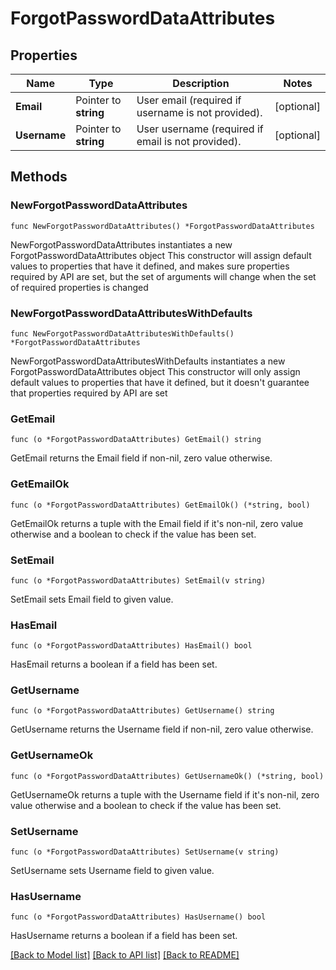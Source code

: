 # ForgotPasswordDataAttributes

## Properties

Name | Type | Description | Notes
------------ | ------------- | ------------- | -------------
**Email** | Pointer to **string** | User email (required if username is not provided). | [optional] 
**Username** | Pointer to **string** | User username (required if email is not provided). | [optional] 

## Methods

### NewForgotPasswordDataAttributes

`func NewForgotPasswordDataAttributes() *ForgotPasswordDataAttributes`

NewForgotPasswordDataAttributes instantiates a new ForgotPasswordDataAttributes object
This constructor will assign default values to properties that have it defined,
and makes sure properties required by API are set, but the set of arguments
will change when the set of required properties is changed

### NewForgotPasswordDataAttributesWithDefaults

`func NewForgotPasswordDataAttributesWithDefaults() *ForgotPasswordDataAttributes`

NewForgotPasswordDataAttributesWithDefaults instantiates a new ForgotPasswordDataAttributes object
This constructor will only assign default values to properties that have it defined,
but it doesn't guarantee that properties required by API are set

### GetEmail

`func (o *ForgotPasswordDataAttributes) GetEmail() string`

GetEmail returns the Email field if non-nil, zero value otherwise.

### GetEmailOk

`func (o *ForgotPasswordDataAttributes) GetEmailOk() (*string, bool)`

GetEmailOk returns a tuple with the Email field if it's non-nil, zero value otherwise
and a boolean to check if the value has been set.

### SetEmail

`func (o *ForgotPasswordDataAttributes) SetEmail(v string)`

SetEmail sets Email field to given value.

### HasEmail

`func (o *ForgotPasswordDataAttributes) HasEmail() bool`

HasEmail returns a boolean if a field has been set.

### GetUsername

`func (o *ForgotPasswordDataAttributes) GetUsername() string`

GetUsername returns the Username field if non-nil, zero value otherwise.

### GetUsernameOk

`func (o *ForgotPasswordDataAttributes) GetUsernameOk() (*string, bool)`

GetUsernameOk returns a tuple with the Username field if it's non-nil, zero value otherwise
and a boolean to check if the value has been set.

### SetUsername

`func (o *ForgotPasswordDataAttributes) SetUsername(v string)`

SetUsername sets Username field to given value.

### HasUsername

`func (o *ForgotPasswordDataAttributes) HasUsername() bool`

HasUsername returns a boolean if a field has been set.


[[Back to Model list]](../README.md#documentation-for-models) [[Back to API list]](../README.md#documentation-for-api-endpoints) [[Back to README]](../README.md)



